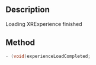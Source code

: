 ## Description

Loading XRExperience finished

## Method

```objectivec
- (void)experienceLoadCompleted;
```